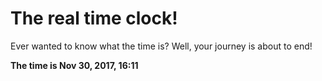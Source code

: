 # The real time clock!

Ever wanted to know what the time is? Well, your journey is about to end!

**The time is Nov 30, 2017, 16:11**